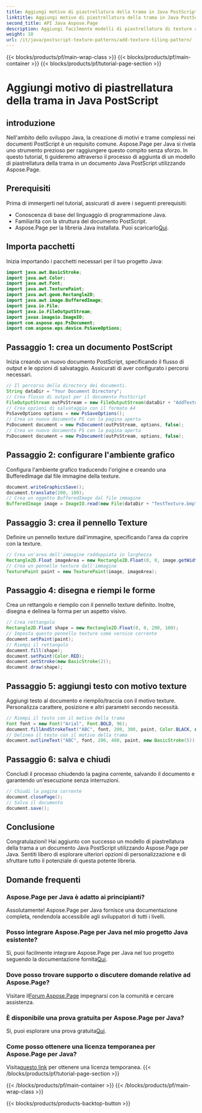 ```yaml
---
title: Aggiungi motivo di piastrellatura della trama in Java PostScript
linktitle: Aggiungi motivo di piastrellatura della trama in Java PostScript
second_title: API Java Aspose.Page
description: Aggiungi facilmente modelli di piastrellatura di texture ai documenti PostScript con Aspose.Page per Java. Esplora la nostra guida all'integrazione perfetta per scoprire possibilità creative.
weight: 10
url: /it/java/postscript-texture-patterns/add-texture-tiling-pattern/
---
```


{{< blocks/products/pf/main-wrap-class >}}
{{< blocks/products/pf/main-container >}}
{{< blocks/products/pf/tutorial-page-section >}}

# Aggiungi motivo di piastrellatura della trama in Java PostScript

## introduzione
Nell'ambito dello sviluppo Java, la creazione di motivi e trame complessi nei documenti PostScript è un requisito comune. Aspose.Page per Java si rivela uno strumento prezioso per raggiungere questo compito senza sforzo. In questo tutorial, ti guideremo attraverso il processo di aggiunta di un modello di piastrellatura della trama in un documento Java PostScript utilizzando Aspose.Page.
## Prerequisiti
Prima di immergerti nel tutorial, assicurati di avere i seguenti prerequisiti:
- Conoscenza di base del linguaggio di programmazione Java.
- Familiarità con la struttura del documento PostScript.
-  Aspose.Page per la libreria Java installata. Puoi scaricarlo[Qui](https://releases.aspose.com/page/java/).
## Importa pacchetti
Inizia importando i pacchetti necessari per il tuo progetto Java:
```java
import java.awt.BasicStroke;
import java.awt.Color;
import java.awt.Font;
import java.awt.TexturePaint;
import java.awt.geom.Rectangle2D;
import java.awt.image.BufferedImage;
import java.io.File;
import java.io.FileOutputStream;
import javax.imageio.ImageIO;
import com.aspose.eps.PsDocument;
import com.aspose.eps.device.PsSaveOptions;
```
## Passaggio 1: crea un documento PostScript
Inizia creando un nuovo documento PostScript, specificando il flusso di output e le opzioni di salvataggio. Assicurati di aver configurato i percorsi necessari.
```java
// Il percorso della directory dei documenti.
String dataDir = "Your Document Directory";
// Crea flusso di output per il documento PostScript
FileOutputStream outPsStream = new FileOutputStream(dataDir + "AddTextureTilingPattern_outPS.ps");
// Crea opzioni di salvataggio con il formato A4
PsSaveOptions options = new PsSaveOptions();
// Crea un nuovo documento PS con la pagina aperta
PsDocument document = new PsDocument(outPsStream, options, false);
// Crea un nuovo documento PS con la pagina aperta
PsDocument document = new PsDocument(outPsStream, options, false);
```
## Passaggio 2: configurare l'ambiente grafico
Configura l'ambiente grafico traducendo l'origine e creando una BufferedImage dal file immagine della texture.
```java
document.writeGraphicsSave();
document.translate(200, 100);
// Crea un oggetto BufferedImage dal file immagine
BufferedImage image = ImageIO.read(new File(dataDir + "TestTexture.bmp"));
```
## Passaggio 3: crea il pennello Texture
Definire un pennello texture dall'immagine, specificando l'area da coprire con la texture.
```java
// Crea un'area dell'immagine raddoppiata in larghezza
Rectangle2D.Float imageArea = new Rectangle2D.Float(0, 0, image.getWidth() * 2, image.getHeight());
// Crea un pennello texture dall'immagine
TexturePaint paint = new TexturePaint(image, imageArea);
```
## Passaggio 4: disegna e riempi le forme
Crea un rettangolo e riempilo con il pennello texture definito. Inoltre, disegna e delinea la forma per un aspetto visivo.
```java
// Crea rettangolo
Rectangle2D.Float shape = new Rectangle2D.Float(0, 0, 200, 100);
// Imposta questo pennello texture come vernice corrente
document.setPaint(paint);
// Riempi il rettangolo
document.fill(shape);
document.setPaint(Color.RED);
document.setStroke(new BasicStroke(2));
document.draw(shape);
```
## Passaggio 5: aggiungi testo con motivo texture
Aggiungi testo al documento e riempilo/traccia con il motivo texture. Personalizza carattere, posizione e altri parametri secondo necessità.
```java
// Riempi il testo con il motivo della trama
Font font = new Font("Arial", Font.BOLD, 96);
document.fillAndStrokeText("ABC", font, 200, 300, paint, Color.BLACK, new BasicStroke(2));
// Delinea il testo con il motivo della trama
document.outlineText("ABC", font, 200, 400, paint, new BasicStroke(5));
```
## Passaggio 6: salva e chiudi
Concludi il processo chiudendo la pagina corrente, salvando il documento e garantendo un'esecuzione senza interruzioni.
```java
// Chiudi la pagina corrente
document.closePage();
// Salva il documento
document.save();
```
## Conclusione
Congratulazioni! Hai aggiunto con successo un modello di piastrellatura della trama a un documento Java PostScript utilizzando Aspose.Page per Java. Sentiti libero di esplorare ulteriori opzioni di personalizzazione e di sfruttare tutto il potenziale di questa potente libreria.

## Domande frequenti
### Aspose.Page per Java è adatto ai principianti?
Assolutamente! Aspose.Page per Java fornisce una documentazione completa, rendendola accessibile agli sviluppatori di tutti i livelli.
### Posso integrare Aspose.Page per Java nel mio progetto Java esistente?
 Sì, puoi facilmente integrare Aspose.Page per Java nel tuo progetto seguendo la documentazione fornita[Qui](https://reference.aspose.com/page/java/).
### Dove posso trovare supporto o discutere domande relative ad Aspose.Page?
 Visitare il[Forum Aspose.Page](https://forum.aspose.com/c/page/39) impegnarsi con la comunità e cercare assistenza.
### È disponibile una prova gratuita per Aspose.Page per Java?
 Sì, puoi esplorare una prova gratuita[Qui](https://releases.aspose.com/).
### Come posso ottenere una licenza temporanea per Aspose.Page per Java?
 Visita[questo link](https://purchase.aspose.com/temporary-license/) per ottenere una licenza temporanea.
{{< /blocks/products/pf/tutorial-page-section >}}

{{< /blocks/products/pf/main-container >}}
{{< /blocks/products/pf/main-wrap-class >}}

{{< blocks/products/products-backtop-button >}}

